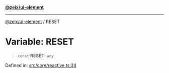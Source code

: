 [**@zeix/ui-element**](../README.md)

***

[@zeix/ui-element](../globals.md) / RESET

# Variable: RESET

> `const` **RESET**: `any`

Defined in: [src/core/reactive.ts:34](https://github.com/zeixcom/ui-element/blob/a3d8c74b49b5869fe7d19ae9f979ed1d37f1f695/src/core/reactive.ts#L34)
